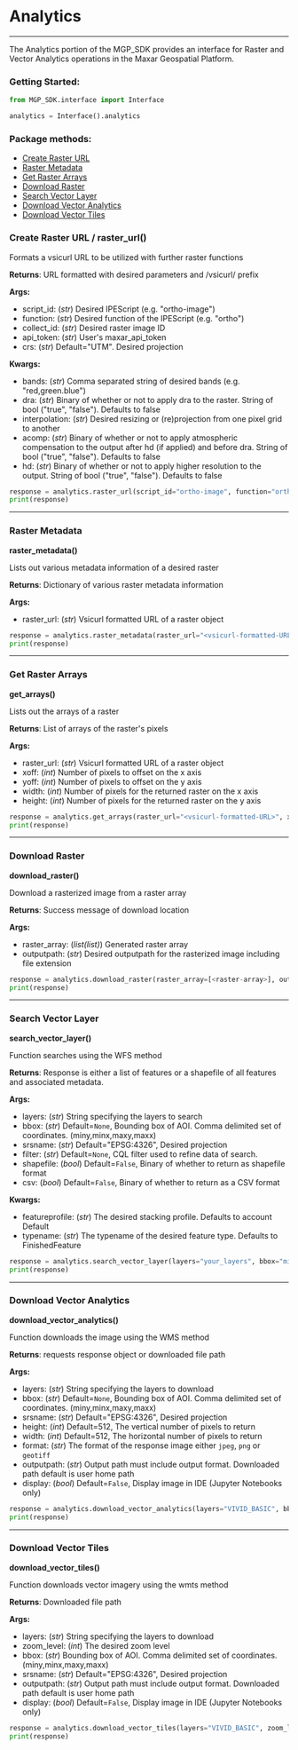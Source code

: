 # Analytics
<hr>

The Analytics portion of the MGP_SDK provides an interface for Raster and Vector Analytics operations in the Maxar Geospatial Platform.

### Getting Started: 
```python
from MGP_SDK.interface import Interface

analytics = Interface().analytics
```

### Package methods:

- [Create Raster URL](#raster-url)
- [Raster Metadata](#raster-metadata)
- [Get Raster Arrays](#get-arrays)
- [Download Raster](#download-raster)
- [Search Vector Layer](#search-vector-layer)
- [Download Vector Analytics](#download-vector-analytics)
- [Download Vector Tiles](#download-vector-tiles)

### Create Raster URL / raster_url()
Formats a vsicurl URL to be utilized with further raster functions<br>

**Returns**: URL formatted with desired parameters and /vsicurl/ prefix<br>

**Args:<br>**

* script_id: (*str*) Desired IPEScript (e.g. "ortho-image")<br>
* function: (*str*) Desired function of the IPEScript (e.g. "ortho")<br>
* collect_id: (*str*) Desired raster image ID<br>
* api_token: (*str*) User's maxar_api_token<br>
* crs: (*str*) Default="UTM". Desired projection<br>

**Kwargs:<br>**
* bands: (*str*) Comma separated string of desired bands (e.g. "red,green.blue")<br>
* dra: (*str*) Binary of whether or not to apply dra to the raster. String of bool ("true", "false"). Defaults to false<br>
* interpolation: (*str*) Desired resizing or (re)projection from one pixel grid to another<br>
* acomp: (*str*) Binary of whether or not to apply atmospheric compensation to the output after hd (if applied) and before dra. String of bool ("true", "false"). Defaults to false<br>
* hd: (*str*) Binary of whether or not to apply higher resolution to the output. String of bool ("true", "false"). Defaults to false<br>

```python
response = analytics.raster_url(script_id="ortho-image", function="ortho", collect_id="<collectID>", api_token="<yourAPIToken>", bands="red,green,blue", dra="true")
print(response)
```
___

### Raster Metadata 

**raster_metadata()**

Lists out various metadata information of a desired raster<br>

**Returns**: Dictionary of various raster metadata information<br>

**Args:<br>**

* raster_url: (*str*) Vsicurl formatted URL of a raster object<br>

```python
response = analytics.raster_metadata(raster_url="<vsicurl-formatted-URL>")
print(response)
```
___

### Get Raster Arrays 
**get_arrays()**

Lists out the arrays of a raster<br>

**Returns**: List of arrays of the raster's pixels<br>

**Args:<br>**
* raster_url: (*str*) Vsicurl formatted URL of a raster object<br>
* xoff: (*int*) Number of pixels to offset on the x axis<br>
* yoff: (*int*) Number of pixels to offset on the y axis<br>
* width: (*int*) Number of pixels for the returned raster on the x axis<br>
* height: (*int*) Number of pixels for the returned raster on the y axis<br>

```python
response = analytics.get_arrays(raster_url="<vsicurl-formatted-URL>", xoff=3067, yoff=2045, width=2045, height=2045)
print(response)
```
___

### Download Raster 
**download_raster()**

Download a rasterized image from a raster array<br>

**Returns**: Success message of download location<br>

**Args:<br>**
* raster_array: (*list(list)*) Generated raster array<br>
* outputpath: (*str*) Desired outputpath for the rasterized image including file extension<br>

```python
response = analytics.download_raster(raster_array=[<raster-array>], outputpath=r"your\output\path\image.extension")
print(response)
```
___

### Search Vector Layer 
**search_vector_layer()**

Function searches using the WFS method<br>

**Returns**: Response is either a list of features or a shapefile of all features and associated metadata.<br>

**Args:<br>**

* layers: (*str*) String specifying the layers to search<br>
* bbox: (*str*) Default=`None`, Bounding box of AOI. Comma delimited set of coordinates. (miny,minx,maxy,maxx)<br>
* srsname: (*str*) Default="EPSG:4326", Desired projection<br>
* filter: (*str*) Default=`None`, CQL filter used to refine data of search.<br>
* shapefile: (*bool*) Default=`False`, Binary of whether to return as shapefile format<br>
* csv: (*bool*) Default=`False`, Binary of whether to return as a CSV format<br>

**Kwargs:<br>**

* featureprofile: (*str*) The desired stacking profile. Defaults to account Default<br>
* typename: (*str*) The typename of the desired feature type. Defaults to FinishedFeature<br>

```python
response = analytics.search_vector_layer(layers="your_layers", bbox="miny,minx,maxy,maxx")
print(response)
```
___

### Download Vector Analytics 
**download_vector_analytics()**

Function downloads the image using the WMS method<br>

**Returns**: requests response object or downloaded file path<br>

**Args:<br>**
* layers: (*str*) String specifying the layers to download<br>
* bbox: (*str*) Default=`None`, Bounding box of AOI. Comma delimited set of coordinates. (miny,minx,maxy,maxx)<br>
* srsname: (*str*) Default="EPSG:4326", Desired projection<br>
* height: (*int*) Default=512, The vertical number of pixels to return<br>
* width: (*int*) Default=512, The horizontal number of pixels to return<br>
* format: (*str*) The format of the response image either `jpeg`, `png` or `geotiff`<br>
* outputpath: (*str*) Output path must include output format. Downloaded path default is user home path<br>
* display: (*bool*) Default=`False`, Display image in IDE (Jupyter Notebooks only)<br>

```python
response = analytics.download_vector_analytics(layers="VIVID_BASIC", bbox="miny,minx,maxy,maxx", height=256, width=256, format="jpeg", outputpath=r"your\output\path\image.extension")
print(response)
```
___

### Download Vector Tiles 
**download_vector_tiles()**

Function downloads vector imagery using the wmts method<br>

**Returns**: Downloaded file path<br>

**Args:<br>**

* layers: (*str*) String specifying the layers to download<br>
* zoom_level: (*int*) The desired zoom level<br>
* bbox: (*str*) Bounding box of AOI. Comma delimited set of coordinates. (miny,minx,maxy,maxx)<br>
* srsname: (*str*) Default="EPSG:4326", Desired projection<br>
* outputpath: (*str*) Output path must include output format. Downloaded path default is user home path<br>
* display: (*bool*) Default=`False`, Display image in IDE (Jupyter Notebooks only)<br>

```python
response = analytics.download_vector_tiles(layers="VIVID_BASIC", zoom_level=15, bbox="miny,minx,maxy,maxx", outputpath=r"your\output\path\image.extension")
print(response)
```
